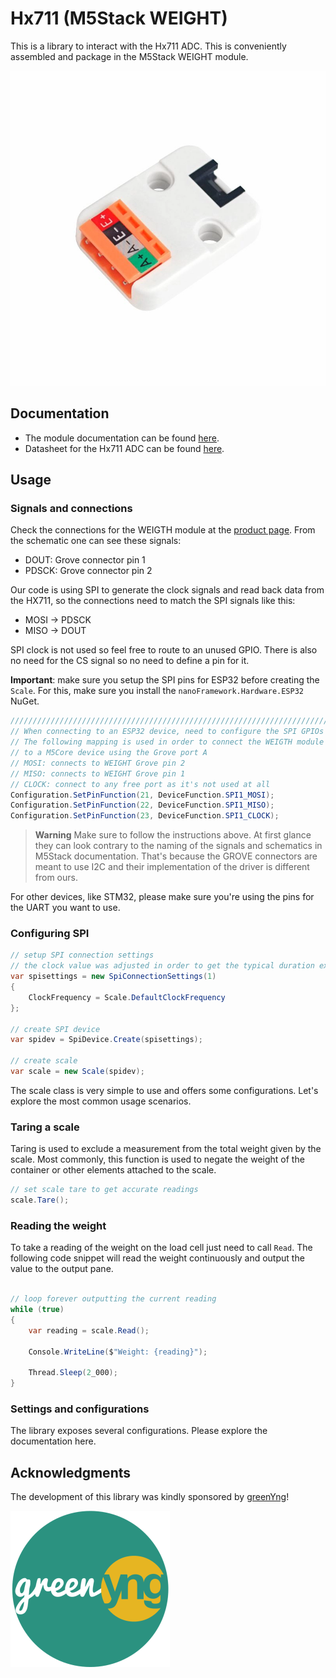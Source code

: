 # Hx711 (M5Stack WEIGHT)

This is a library to interact with the Hx711 ADC. This is conveniently assembled and package in the M5Stack WEIGHT module.

![weight_05.png](https://raw.githubusercontent.com/nanoframework/nanoFramework.IoT.Device/develop/devices/Hx711/weight_05.png)

## Documentation

* The module documentation can be found [here](https://docs.m5stack.com/en/unit/weight).
* Datasheet for the Hx711 ADC can be found [here](https://m5stack.oss-cn-shenzhen.aliyuncs.com/resource/docs/datasheet/unit/HX711_en.pdf).

## Usage

### Signals and connections

Check the connections for the WEIGTH module at the [product page](https://docs.m5stack.com/en/unit/weight).
From the schematic one can see these signals:

* DOUT: Grove connector pin 1
* PDSCK: Grove connector pin 2

Our code is using SPI to generate the clock signals and read back data from the HX711, so the connections need to match the SPI signals like this:

* MOSI -> PDSCK
* MISO -> DOUT

SPI clock is not used so feel free to route to an unused GPIO.
There is also no need for the CS signal so no need to define a pin for it.

**Important**: make sure you setup the SPI pins for ESP32 before creating the `Scale`. For this, make sure you install the `nanoFramework.Hardware.ESP32` NuGet.

```csharp
///////////////////////////////////////////////////////////////////////
// When connecting to an ESP32 device, need to configure the SPI GPIOs
// The following mapping is used in order to connect the WEIGTH module
// to a M5Core device using the Grove port A
// MOSI: connects to WEIGHT Grove pin 2
// MISO: connects to WEIGHT Grove pin 1
// CLOCK: connect to any free port as it's not used at all
Configuration.SetPinFunction(21, DeviceFunction.SPI1_MOSI);
Configuration.SetPinFunction(22, DeviceFunction.SPI1_MISO);
Configuration.SetPinFunction(23, DeviceFunction.SPI1_CLOCK);
```

> **Warning**
> Make sure to follow the instructions above. At first glance they can look contrary to the naming of the signals and schematics in M5Stack documentation. That's because the GROVE connectors are meant to use I2C and their implementation of the driver is different from ours.

For other devices, like STM32, please make sure you're using the pins for the UART you want to use.

### Configuring SPI

```csharp
// setup SPI connection settings
// the clock value was adjusted in order to get the typical duration expected by the PD_SCK ~1us
var spisettings = new SpiConnectionSettings(1)
{
    ClockFrequency = Scale.DefaultClockFrequency
};

// create SPI device
var spidev = SpiDevice.Create(spisettings);

// create scale
var scale = new Scale(spidev);
```

The scale class is very simple to use and offers some configurations. Let's explore the most common usage scenarios.

### Taring a scale

Taring is used to exclude a measurement from the total weight given by the scale. Most commonly, this function is used to negate the weight of the container or other elements attached to the scale.

```csharp
// set scale tare to get accurate readings
scale.Tare();
```

### Reading the weight

To take a reading of the weight on the load cell just need to call `Read`. The following code snippet will read the weight continuously and output the value to the output pane.

```csharp

// loop forever outputting the current reading
while (true)
{
    var reading = scale.Read();

    Console.WriteLine($"Weight: {reading}");

    Thread.Sleep(2_000);
}
```

### Settings and configurations

The library exposes several configurations. Please explore the documentation here.

## Acknowledgments

The development of this library was kindly sponsored by [greenYng](https://greenyng.com/)!

![greenyng-logo.png](https://raw.githubusercontent.com/nanoframework/nanoFramework.IoT.Device/develop/devices/Hx711/greenyng-logo.png)
